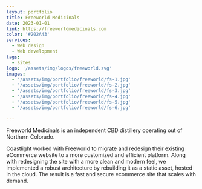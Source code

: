 ```yaml
---
layout: portfolio
title: Freeworld Medicinals
date: 2023-01-01
link: https://freeworldmedicinals.com
color: '#202A43'
services:
  - Web design
  - Web development
tags: 
  - sites 
logo: '/assets/img/logos/freeworld.svg'
images:
  - '/assets/img/portfolio/freeworld/fs-1.jpg'
  - '/assets/img/portfolio/freeworld/fs-2.jpg'
  - '/assets/img/portfolio/freeworld/fs-3.jpg'
  - '/assets/img/portfolio/freeworld/fs-4.jpg'
  - '/assets/img/portfolio/freeworld/fs-5.jpg'
  - '/assets/img/portfolio/freeworld/fs-6.jpg'

---
```


Freeworld Medicinals is an independent CBD distillery operating out of Northern Colorado. 

Coastlight worked with Freeworld to migrate and redesign their existing eCommerce website to a more customized and efficient platform. Along with redesigning the site with a more clean and modern feel, we implemented a robust architecture by rebuilding it as a static asset, hosted in the cloud. The result is a fast and secure ecommerce site that scales with demand.


